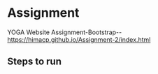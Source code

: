 # Assignment
YOGA Website
Assignment-Bootstrap--https://himacp.github.io/Assignment-2/index.html
## Steps to run
